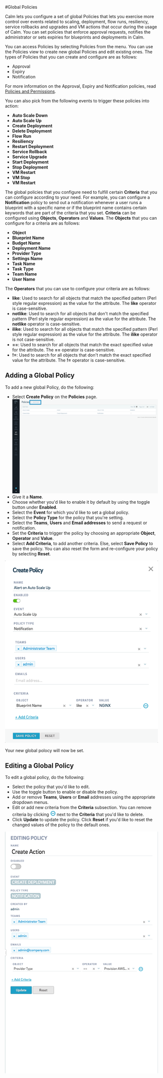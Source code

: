 #Global Policies

Calm lets you configure a set of global Policies that lets you exercise more control over events related to scaling, deployment, flow runs, resiliency, service rollbacks and upgrades and VM actions that occur during the usage of Calm. You can set policies that enforce approval requests, notifies the administrator  or sets expiries for blueprints and deployments in Calm. 

You can access Policies by selecting Policies from the menu. You can use the Policies view to create new global Policies and edit existing ones. The types of Policies that you can create and configure are as follows:

* Approval 
* Expiry
* Notification

For more information on the Approval, Expiry and Notification policies, read [Policies and Permissions](#policies-and-permissions).


You can also pick from the following events to trigger these policies into action:

* **Auto Scale Down**
* **Auto Scale Up**
* **Create Deployment**
* **Delete Deployment**
* **Flow Run**
* **Resiliency**
* **Restart Deployment**
* **Service Rollback**
* **Service Upgrade**
* **Start Deployment**
* **Stop Deployment**
* **VM Restart**
* **VM Stop**
* **VM Restart**

The global policies that you configure need to fulfill certain **Criteria** that you can configure according to your need. For example, you can configure a **Notification** policy to send out a notification whenever a user runs a blueprint with a specific name or if the blueprint name contains certain keywords that are part of the criteria that you set. **Criteria** can be configured using **Objects**, **Operators** and **Values**. The **Objects** that you can configure for a criteria are as follows:

* **Object**
* **Blueprint Name**
* **Budget Name**
* **Deployment Name**
* **Provider Type**
* **Settings Name**
* **Task Name**
* **Task Type**
* **Team Name**
* **User Name**

The **Operators** that you can use to configure your criteria are as follows:

* **like**: Used to search for all objects that match the specified pattern (Perl style regular expression) as the value for the attribute. The **like** operator is case-sensitive. 
* **notlike**: Used to search for all objects that don't match the specified pattern (Perl style regular expression) as the value for the attribute. The **notlike** operator is case-sensitive. 
* **ilike**: Used to search for all objects that match the specified pattern (Perl style regular expression) as the value for the attribute. The **ilike** operator is not case-sensitive. 
* **==**: Used to search for all objects that match the exact specified value for the attribute. The **==** operator is case-sensitive.
* **!=**: Used to search for all objects that don't match the exact specified value for the attribute. The **!=** operator is case-sensitive.


## Adding a Global Policy

To add a new global Policy, do the following:

* Select **Create Policy** on the **Policies** page.
![Global Policy Page](img/global.png)
* Give it a **Name**.
* Choose whether you'd like to enable it by default by using the toggle button under **Enabled**.
* Select the **Event** for which you'd like to set a global policy. 
* Select the **Policy Type** for the policy that you're setting. 
* Select the **Teams**, **Users** and **Email addresses** to send a request or notification.
* Set the **Criteria** to trigger the policy by choosing an appropriate **Object**, **Operator** and **Value**. 
* Select **Add Criteria**, to add another criteria. Else, select **Save Policy** to save the policy. You can also reset the form and re-configure your policy by selecting **Reset**.

![Adding a Global Policy](img/global_1.png)


Your new global polocy will now be set. 

## Editing a Global Policy

To edit a global policy, do the following:

* Select the policy that you'd like to edit. 
* Use the toggle button to enable or disable the policy. 
* Add or remove **Teams**, **Users** or **Email** addresses using the appropriate dropdown menus. 
* Edit or add new criteria from the **Criteria** subsection. You can remove criteria by clicking ![Minus icon](img/global_3.png) next to the **Criteria** that you'd like to delete. 
* Click **Update** to update the policy. Click **Reset** if you'd like to reset the changed values of the policy to the default ones. 

![Editing a Global Policy](img/global_2.png)


